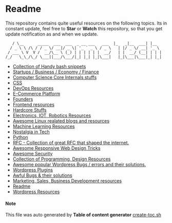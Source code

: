 # Readme

This repository contains quite useful resources on the following topics. 
Its in constant update, feel free to **Star** or **Watch** this repository, so that you get update notification as and when we update.

``` _                                           _____         _
   / \__      _____  ___  ___  _ __ ___   ___  |_   _|__  ___| |__
  / _ \ \ /\ / / _ \/ __|/ _ \| '_ ` _ \ / _ \   | |/ _ \/ __| '_ \
 / ___ \ V  V /  __/\__ \ (_) | | | | | |  __/   | |  __/ (__| | | |
/_/   \_\_/\_/ \___||___/\___/|_| |_| |_|\___|   |_|\___|\___|_| |_|
```
* [ Collection of Handy bash snippets](awesome-bash.md)
* [ Startups / Business / Economy / Finance  ](awesome-biz-startups.md)
* [ Computer Science Core Internals stuffs](awesome-core-internals.md)
* [ CSS](awesome-css.md)
* [ DevOps Resources](awesome-devops.md)
* [ E-Commerce Platform](awesome-ecommerce-platforms.md)
* [ Founders](awesome-founders-blog.md)
* [ Frontend resources ](awesome-frontend.md)
* [ Hardcore Stuffs](awesome-hardcore.md)
* [ Electronics, IOT, Robotics Resources](awesome-iot.md)
* [ Awesome Linux realated blogs and resources](awesome-linux.md)
* [ Machine Learning Resources](awesome-machine-learning.md)
* [ Nostalgia in Tech](awesome-nostalgia-tech.md)
* [ Python](awesome-python.md)
* [ RFC - Collection of great RFC that shaped the internet.](awesome-rfc.md)
* [ Awesome Responsive Web Design Tricks](awesome-rwd.md)
* [ Awesome Security](awesome-security.md)
* [ Collection of Programming, Design Resources](awesome-tech.md)
* [ Awesome popular Wordpress Bugs / errors and their solutions.](awesome-wordpress-bugs.md)
* [ Wordpress Plugins](awesome-wordpress-plugins.md)
* [ Awful Bugs & their solutions](awsome-bugs.md)
* [ Marketing, Sales, Business Development resources](marketing-sales-bizdev.md)
* [ Readme](readme.md)
* [ Wordpress Resources](wordpress-resources.md)

#### Note

This file was auto generated by **Table of content generator** [create-toc.sh](create-toc.sh)

